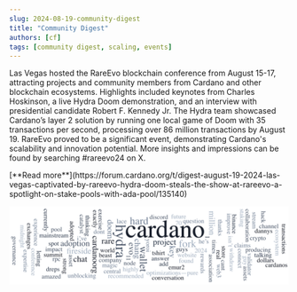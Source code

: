 ```yaml
---
slug: 2024-08-19-community-digest
title: "Community Digest"
authors: [cf]
tags: [community digest, scaling, events]
---
```


Las Vegas hosted the RareEvo blockchain conference from August 15-17, attracting projects and community members from Cardano and other blockchain ecosystems. Highlights included keynotes from Charles Hoskinson, a live Hydra Doom demonstration, and an interview with presidential candidate Robert F. Kennedy Jr. The Hydra team showcased Cardano’s layer 2 solution by running one local game of Doom with 35 transactions per second, processing over 86 million transactions by August 19. RareEvo proved to be a significant event, demonstrating Cardano's scalability and innovation potential. More insights and impressions can be found by searching #rareevo24 on X.

<div style={{ textAlign: 'right' }}>
 [**Read more**](https://forum.cardano.org/t/digest-august-19-2024-las-vegas-captivated-by-rareevo-hydra-doom-steals-the-show-at-rareevo-a-spotlight-on-stake-pools-with-ada-pool/135140) 
</div>

 ![community digest](./community-digest.png)

